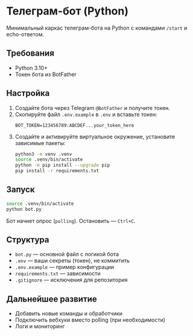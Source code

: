 # Телеграм-бот (Python)

Минимальный каркас телеграм-бота на Python с командами `/start` и echo-ответом.

## Требования
- Python 3.10+
- Токен бота из BotFather

## Настройка
1. Создайте бота через Telegram `@BotFather` и получите токен.
2. Скопируйте файл `.env.example` в `.env` и вставьте токен:
   ```env
   BOT_TOKEN=123456789:ABCDEF...your_token_here
   ```
3. Создайте и активируйте виртуальное окружение, установите зависимые пакеты:
   ```bash
   python3 -m venv .venv
   source .venv/bin/activate
   python -m pip install --upgrade pip
   pip install -r requirements.txt
   ```

## Запуск
```bash
source .venv/bin/activate
python bot.py
```

Бот начнет опрос (`polling`). Остановить — `Ctrl+C`.

## Структура
- `bot.py` — основной файл с логикой бота
- `.env` — ваши секреты (токен), не коммитить
- `.env.example` — пример конфигурации
- `requirements.txt` — зависимости
- `.gitignore` — исключения для репозитория

## Дальнейшее развитие
- Добавить новые команды и обработчики
- Подключить вебхуки вместо polling (при необходимости)
- Логи и мониторинг